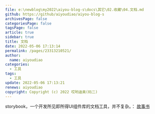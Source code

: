 ```yaml
---
file: e:\newblog\my2022\aiyou-blog-s\docs\其它\02.收藏\04.文档.md
github: https://github/aiyoudiao/aiyou-blog-s
archivesPage: false
categoriesPage: false
tagsPage: false
article: true
sidebar: true
title: 文档
date: 2022-05-06 17:13:14
permalink: /pages/23313210521/
author: 
  name: aiyoudiao
categories: 
  - 工具
tags: 
  - 工具
update: 2022-05-06 17:13:21
renews: aiyoudiao
copyright: Copyright (c) 2022 哎哟迪奥(码二)
---
```


storybook，一个开发所见即所得UI组件库的文档工具，并不复杂。： [故事书](https://storybook.js.org/)

